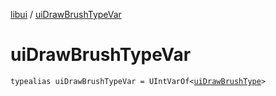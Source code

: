 [libui](README.md) / [uiDrawBrushTypeVar](ui-draw-brush-type-var.md)

# uiDrawBrushTypeVar

`typealias uiDrawBrushTypeVar = UIntVarOf<`[`uiDrawBrushType`](ui-draw-brush-type.md)`>`